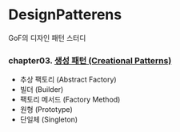 # DesignPatterens
GoF의 디자인 패턴 스터디

### chapter03. [생성 패턴 (Creational Patterns)](https://github.com/betterdevstomorrow/design-patterns/blob/master/Creational_Patterns/1st_abstract_factory_and_builder.md)
 - 추상 팩토리 (Abstract Factory)
 - 빌더 (Builder)
 - 팩토리 메서드 (Factory Method)
 - 원형 (Prototype)
 - 단일체 (Singleton)

